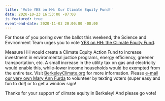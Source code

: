 ```yaml
---
title: 'Vote YES on HH: Our Climate Equity Fund!'
date: 2020-10-23 16:53:00 -07:00
is featured: true
event-end-date: 2020-11-03 20:00:00 -08:00
---
```


For those of you poring over the ballot this weekend, the Science and Environment Team urges you to vote [YES on HH: the Climate Equity Fund](https://berkeleyclimate.org/).

Measure HH would create a Climate Equity Action Fund to increase investment in environmental justice programs, energy efficiency, greener transportation, etc. A small increase in the utility tax on gas and electricity would enable this, while-lower income households would be exempted from the entire tax. Visit [BerkeleyClimate.org](https://berkeleyclimate.org/) for more information. Please [e-mail our very own Mary Ann Furda](maryannfurda@gmail.com) to volunteer by texting voters (super easy and fun to do!) or to get a window sign!

Thanks for your support of climate equity in Berkeley! And please go vote!